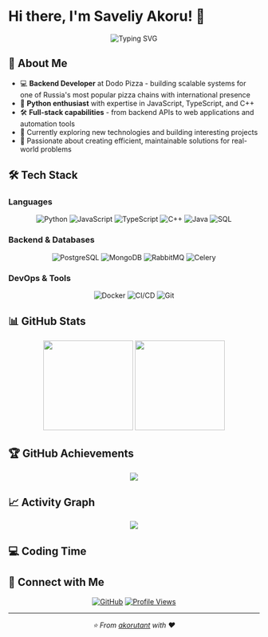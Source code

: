# Hi there, I'm Saveliy Akoru! 👋

<div align="center">

![Typing SVG](https://readme-typing-svg.herokuapp.com?font=Fira+Code&size=24&pause=1000&color=00D9FF&center=true&vCenter=true&width=600&lines=Python+%7C+JS+%7C+TS+%7C+C%2B%2B+Developer;Backend+Developer+at+Dodo+Pizza;Building+Scalable+Systems)

</div>

## 🚀 About Me

- 💻 **Backend Developer** at Dodo Pizza - building scalable systems for one of Russia's most popular pizza chains with international presence
- 🐍 **Python enthusiast** with expertise in JavaScript, TypeScript, and C++
- 🛠️ **Full-stack capabilities** - from backend APIs to web applications and automation tools
- 🌱 Currently exploring new technologies and building interesting projects
- 🚀 Passionate about creating efficient, maintainable solutions for real-world problems

## 🛠️ Tech Stack

### Languages
<div align="center">

![Python](https://img.shields.io/badge/Python-3776AB?style=for-the-badge&logo=python&logoColor=white)
![JavaScript](https://img.shields.io/badge/JavaScript-F7DF1E?style=for-the-badge&logo=javascript&logoColor=black)
![TypeScript](https://img.shields.io/badge/TypeScript-007ACC?style=for-the-badge&logo=typescript&logoColor=white)
![C++](https://img.shields.io/badge/C++-00599C?style=for-the-badge&logo=cplusplus&logoColor=white)
![Java](https://img.shields.io/badge/Java-ED8B00?style=for-the-badge&logo=java&logoColor=white)
![SQL](https://img.shields.io/badge/SQL-4479A1?style=for-the-badge&logo=mysql&logoColor=white)

</div>

### Backend & Databases
<div align="center">

![PostgreSQL](https://img.shields.io/badge/PostgreSQL-316192?style=for-the-badge&logo=postgresql&logoColor=white)
![MongoDB](https://img.shields.io/badge/MongoDB-4EA94B?style=for-the-badge&logo=mongodb&logoColor=white)
![RabbitMQ](https://img.shields.io/badge/RabbitMQ-FF6600?style=for-the-badge&logo=rabbitmq&logoColor=white)
![Celery](https://img.shields.io/badge/Celery-37814A?style=for-the-badge&logo=celery&logoColor=white)

</div>

### DevOps & Tools
<div align="center">

![Docker](https://img.shields.io/badge/Docker-2496ED?style=for-the-badge&logo=docker&logoColor=white)
![CI/CD](https://img.shields.io/badge/CI%2FCD-2088FF?style=for-the-badge&logo=githubactions&logoColor=white)
![Git](https://img.shields.io/badge/Git-F05032?style=for-the-badge&logo=git&logoColor=white)

</div>

## 📊 GitHub Stats

<div align="center">
  <img height="180em" src="https://github-readme-stats.vercel.app/api?username=akorutant&show_icons=true&theme=tokyonight&include_all_commits=true&count_private=true"/>
  <img height="180em" src="https://github-readme-stats.vercel.app/api/top-langs/?username=akorutant&layout=compact&langs_count=7&theme=tokyonight"/>
</div>

## 🏆 GitHub Achievements

<div align="center">
  <img src="https://github-profile-trophy.vercel.app/?username=akorutant&theme=tokyonight&no-frame=false&no-bg=false&margin-w=4&row=1&column=6" />
</div>

## 📈 Activity Graph

<div align="center">
  <img src="https://github-readme-activity-graph.vercel.app/graph?username=akorutant&theme=tokyo-night&bg_color=1a1b27&hide_border=true" />
</div>

## 💻 Coding Time

<!--START_SECTION:waka-->
<!--END_SECTION:waka-->

## 🤝 Connect with Me

<div align="center">

[![GitHub](https://img.shields.io/badge/GitHub-100000?style=for-the-badge&logo=github&logoColor=white)](https://github.com/akorutant)
[![Profile Views](https://komarev.com/ghpvc/?username=akorutant&label=Profile%20views&color=0e75b6&style=flat)](https://github.com/akorutant)

</div>

---

<div align="center">
  <i>⭐️ From <a href="https://github.com/akorutant">akorutant</a> with ❤️</i>
</div>
